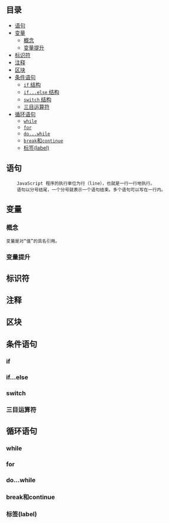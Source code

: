 ## 目录
- [语句](#语句)
- [变量](#变量)
    - [概念](#概念)
    - [变量提升](#变量提升)
- [标识符](#标识符)
- [注释](#注释)
- [区块](#区块)
- [条件语句](#条件语句)
    - [`if` 结构](#if)
    - [`if...else` 结构](#if...else)
    - [`switch` 结构](#switch)
    - [三目运算符](#三目运算符)
- [循环语句](#循环语句)
    - [`while`](#while)
    - [`for`](#for)
    - [`do...while`](#do...while)
    - [`break`和`continue`](#break和continue)
    - [标签(label)](#标签(label))

## 语句
        JavaScript 程序的执行单位为行（line），也就是一行一行地执行。
        语句以分号结尾，一个分号就表示一个语句结束。多个语句可以写在一行内。
## 变量
### 概念
    变量是对“值”的具名引用。
### 变量提升
## 标识符
## 注释
## 区块
## 条件语句
### if
### if...else
### switch
### 三目运算符
## 循环语句
### while
### for
### do...while
### break和continue
### 标签(label)
